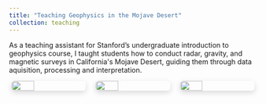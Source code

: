 ```yaml
---
title: "Teaching Geophysics in the Mojave Desert"
collection: teaching
---
```


As a teaching assistant for Stanford’s undergraduate introduction to geophysics course, I taught students how to conduct radar, gravity, and magnetic surveys in California's Mojave Desert, guiding them through data aquisition, processing and interpretation.

<div style="display: flex; justify-content: center; gap: 20px; flex-wrap: wrap;">
  <img src="/images/teaching/mojave1.jpg" style="width: 30%; border-radius: 6px; box-shadow: 0 4px 12px rgba(0,0,0,0.15);">
  <img src="/images/teaching/mojave2.jpg" style="width: 30%; border-radius: 6px; box-shadow: 0 4px 12px rgba(0,0,0,0.15);">
  <img src="/images/teaching/mojave3.jpg" style="width: 30%; border-radius: 6px; box-shadow: 0 4px 12px rgba(0,0,0,0.15);">
</div>
